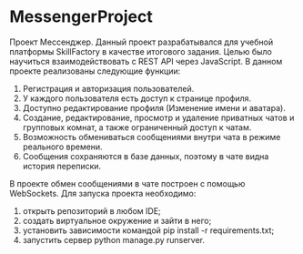 # MessengerProject
Проект Мессенджер. 
Данный проект разрабатывался для учебной платформы SkillFactory в качестве итогового задания.
Целью было научиться взаимодействовать с REST API через JavaScript. 
В данном проекте реализованы следующие функции:
1. Регистрация и авторизация пользователей.
2. У каждого пользователя есть доступ к странице профиля.
3. Доступно редактирование профиля (Изменение имени и аватара).
4. Создание, редактирование, просмотр и удаление приватных чатов и групповых комнат, а также ограниченный доступ к чатам.
5. Возможность обмениваться сообщениями внутри чата в режиме реального времени.
6. Сообщения сохраняются в базе данных, поэтому в чате видна история переписки.

В проекте обмен сообщениями в чате построен с помощью WebSockets.
Для запуска проекта необходимо:
1. открыть репозиторий в любом IDE;
2. создать виртуальное окружение и зайти в него;
3. установить зависимости командой pip install -r requirements.txt;
4. запустить сервер python manage.py runserver.

